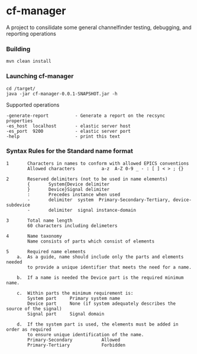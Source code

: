 # cf-manager

A project to consilidate some general channelfinder testing, debugging, and reporting operations

### Building

`mvn clean install`

### Launching cf-manager

```
cd /target/
java -jar cf-manager-0.0.1-SNAPSHOT.jar -h
```

Supported operations

```
-generate-report          - Generate a report on the recsync properties
-es_host  localhost       - elastic server host
-es_port  9200            - elastic server port
-help                     - print this text

```




### Syntax Rules for the Standard name format
	
```
1		Characters in names to conform with allowed EPICS conventions				
		Allowed characters			a-z  A-Z 0-9 _ - : [ ] < > ; {}	
						
2		Reserved delimiters (not to be used in name elements)				
		{		System{Device delimiter		
		}		Device}Signal delimiter		
		:		Precedes instance when used		
		-		delimiter  system  Primary-Secondary-Tertiary, device-subdevice		
		-		delimiter  signal instance-domain		
						
3		Total name length				
		60 characters including delimeters				
						
4		Name taxonomy				
		Name consists of parts which consist of elements				
						
5		Required name elements				
	a.	As a guide, name should include only the parts and elements needed				
		to provide a unique identifier that meets the need for a name.		
						
	b.	If a name is needed the Device part is the required minimum name.				
						
	c.	Within parts the minimum requirement is:				
		System part		Primary system name		
		Device part		None (if system adequately describes the source of the signal)		
		Signal part		Signal domain		
						
	d.	If the system part is used, the elements must be added in order as required 				
		to ensure unique identification of the name.				
		Primary-Secondary			Allowed	
		Primary-Tertiary			Forbidden	
```